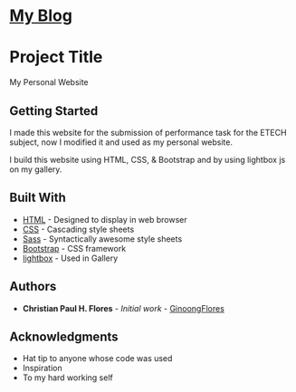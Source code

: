 # [My Blog](https://ginoongflores.me)

# Project Title

My Personal Website

## Getting Started

I made this website for the submission of performance task for the ETECH subject, now I modified it and used as my personal website.

I build this website using HTML, CSS, & Bootstrap and by using lightbox js on my gallery.

## Built With

- [HTML](#) - Designed to display in web browser
- [CSS](#) - Cascading style sheets
- [Sass](https://sass-lang.com/) - Syntactically awesome style sheets
- [Bootstrap](https://getbootstrap.com/) - CSS framework
- [lightbox](https://lcweb.it/lc-lightbox/) - Used in Gallery

## Authors

- **Christian Paul H. Flores** - _Initial work_ - [GinoongFlores](https://www.ginoongflores.me/)

## Acknowledgments

- Hat tip to anyone whose code was used
- Inspiration
- To my hard working self
